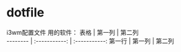 # dotfile
i3wm配置文件
用的软件：
表格      | 第一列     | 第二列     
 -------- | :-----------:  | :-----------: 
 第一行     | 第一列     | 第二列    
